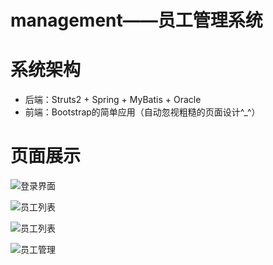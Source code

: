 # management——员工管理系统

# 系统架构
- 后端：Struts2 + Spring + MyBatis + Oracle
- 前端：Bootstrap的简单应用（自动忽视粗糙的页面设计^_^）

# 页面展示

![登录界面](http://upload-images.jianshu.io/upload_images/4221394-0b05294ee35f6843.png?imageMogr2/auto-orient/strip%7CimageView2/2/w/1240)

![员工列表](http://upload-images.jianshu.io/upload_images/4221394-bcbc61a4e1997e9c.png?imageMogr2/auto-orient/strip%7CimageView2/2/w/1240)

![员工列表](http://upload-images.jianshu.io/upload_images/4221394-ec603a06111ee821.png?imageMogr2/auto-orient/strip%7CimageView2/2/w/1240)

![员工管理](http://upload-images.jianshu.io/upload_images/4221394-3366d20d12080bfb.png?imageMogr2/auto-orient/strip%7CimageView2/2/w/1240)
